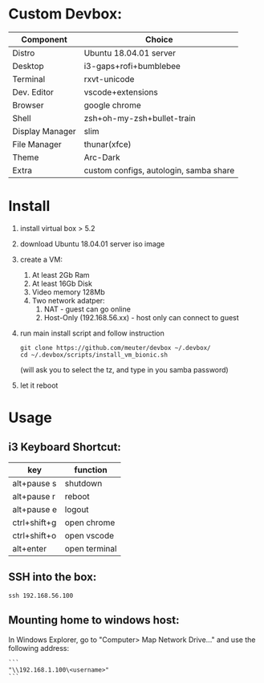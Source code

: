 # Custom Devbox:

| Component        | Choice |
| ---------------- | ------ | 
| Distro           | Ubuntu 18.04.01 server |
| Desktop          | i3-gaps+rofi+bumblebee |
| Terminal         | rxvt-unicode |
| Dev. Editor      | vscode+extensions | |
| Browser          | google chrome |
| Shell            | zsh+oh-my-zsh+bullet-train |
| Display Manager  | slim |
| File Manager     | thunar(xfce) |
| Theme            | Arc-Dark |
| Extra            | custom configs, autologin, samba share |


# Install

1. install virtual box > 5.2
2. download Ubuntu 18.04.01 server iso image
3. create a VM:
    1. At least 2Gb Ram
    2. At least 16Gb Disk
    3. Video memory 128Mb    
    4. Two network adatper: 
        1. NAT - guest can go online
        2. Host-Only (192.168.56.xx) - host only can connect to guest
5. run main install script and follow instruction
    ```
    git clone https://github.com/meuter/devbox ~/.devbox/
    cd ~/.devbox/scripts/install_vm_bionic.sh
    ```

    (will ask you to select the tz, and type in you samba password)
6. let it reboot

# Usage

## i3 Keyboard Shortcut:

| key          | function |
| ------------ | ----- |
| alt+pause s  | shutdown |
| alt+pause r  | reboot |
| alt+pause e  | logout |
| ctrl+shift+g | open chrome |
| ctrl+shift+o | open vscode |
| alt+enter | open terminal |

## SSH into the box:

```
ssh 192.168.56.100
```

## Mounting home to windows host:

In Windows Explorer, go to "Computer> Map Network Drive..." and use the following address:

    ```
    "\\192.168.1.100\<username>"
    ```

